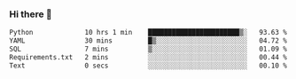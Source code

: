 ### Hi there 👋

<!--START_SECTION:waka-->

```txt
Python             10 hrs 1 min    ███████████████████████▒░   93.63 %
YAML               30 mins         █▒░░░░░░░░░░░░░░░░░░░░░░░   04.72 %
SQL                7 mins          ▒░░░░░░░░░░░░░░░░░░░░░░░░   01.09 %
Requirements.txt   2 mins          ░░░░░░░░░░░░░░░░░░░░░░░░░   00.44 %
Text               0 secs          ░░░░░░░░░░░░░░░░░░░░░░░░░   00.10 %
```

<!--END_SECTION:waka-->

<!--
**Jonas-VanHaeken/Jonas-VanHaeken** is a ✨ _special_ ✨ repository because its `README.md` (this file) appears on your GitHub profile.

Here are some ideas to get you started:

- 🔭 I’m currently working on ...
- 🌱 I’m currently learning ...
- 👯 I’m looking to collaborate on ...
- 🤔 I’m looking for help with ...
- 💬 Ask me about ...
- 📫 How to reach me: ...
- 😄 Pronouns: ...
- ⚡ Fun fact: ...
-->

